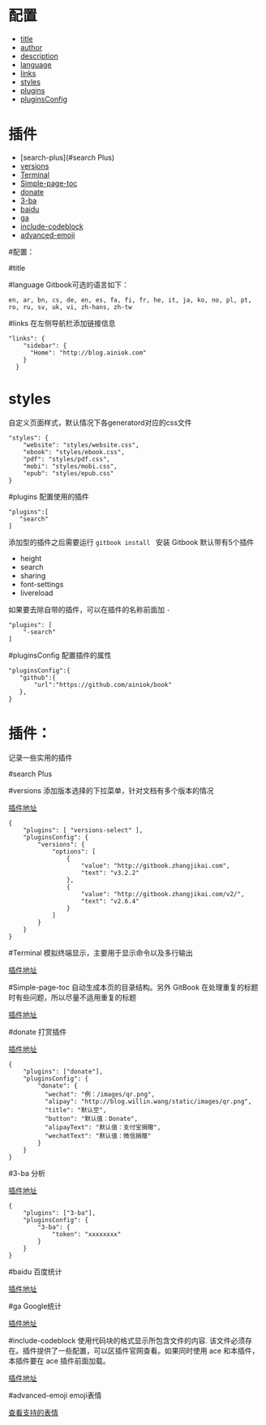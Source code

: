 # 配置
* [title](#title)
* [author](#author)
* [description](#description)
* [language](#language)
* [links](#links)
* [styles](#styles)
* [plugins](#plugins)
* [pluginsConfig](#pluginsConfig)

# 插件
* [search-plus](#search Plus)
* [versions](#versions)
* [Terminal](#Terminal)
* [Simple-page-toc](#Simple-page-toc)
* [donate](#donate)
* [3-ba](#3-ba)
* [baidu](#baidu)
* [ga](#ga)
* [include-codeblock](#include-codeblock)
* [advanced-emoji](#advanced-emoji)


#配置：

#title

#language
Gitbook可选的语言如下：

`en, ar, bn, cs, de, en, es, fa, fi, fr, he, it, ja, ko, no, pl, pt, ro, ru, sv, uk, vi, zh-hans, zh-tw`

#links
在左侧导航栏添加链接信息

```
"links": {
    "sidebar": {
      "Home": "http://blog.ainiok.com"
    }
  }
```

# styles
自定义页面样式，默认情况下各generatord对应的css文件

```
"styles": {
    "website": "styles/website.css",
    "ebook": "styles/ebook.css",
    "pdf": "styles/pdf.css",
    "mobi": "styles/mobi.css",
    "epub": "styles/epub.css"
}
```

#plugins
配置使用的插件

```
"plugins":[
   "search"
]
```

添加型的插件之后需要运行 `gitbook install ` 安装
Gitbook 默认带有5个插件
- height
- search
- sharing
- font-settings
- livereload

如果要去除自带的插件，可以在插件的名称前面加 ` - `

```
"plugins": [
    "-search"
]
```
#pluginsConfig
配置插件的属性

```
"pluginsConfig":{
   "github":{
       "url":"https://github.com/ainiok/book"
   },
}
```

# 插件：
记录一些实用的插件

#search Plus

#versions
添加版本选择的下拉菜单，针对文档有多个版本的情况

[插件地址](https://plugins.gitbook.com/plugin/versions-select)

```
{
    "plugins": [ "versions-select" ],
    "pluginsConfig": {
        "versions": {
            "options": [
                {
                    "value": "http://gitbook.zhangjikai.com",
                    "text": "v3.2.2"
                },
                {
                    "value": "http://gitbook.zhangjikai.com/v2/",
                    "text": "v2.6.4"
                }
            ]
        }
    }
}
```

#Terminal
模拟终端显示，主要用于显示命令以及多行输出

[插件地址](https://plugins.gitbook.com/plugin/terminal)

#Simple-page-toc
自动生成本页的目录结构。另外 GitBook 在处理重复的标题时有些问题，所以尽量不适用重复的标题

[插件地址](https://plugins.gitbook.com/plugin/simple-page-toc)

#donate
打赏插件

[插件地址](https://plugins.gitbook.com/plugin/donate)

```
{
    "plugins": ["donate"],
    "pluginsConfig": {
        "donate": {
          "wechat": "例：/images/qr.png",
          "alipay": "http://blog.willin.wang/static/images/qr.png",
          "title": "默认空",
          "button": "默认值：Donate",
          "alipayText": "默认值：支付宝捐赠",
          "wechatText": "默认值：微信捐赠"
        }
    }
}
```

#3-ba
分析

[插件地址](https://plugins.gitbook.com/plugin/3-ba)

```
{
    "plugins": ["3-ba"],
    "pluginsConfig": {
        "3-ba": {
            "token": "xxxxxxxx"
        }
    }
}
```
#baidu
百度统计

[插件地址](https://plugins.gitbook.com/plugin/baidu)

#ga
Google统计

[插件地址](https://plugins.gitbook.com/plugin/ga)

#include-codeblock
使用代码块的格式显示所包含文件的内容. 该文件必须存在。插件提供了一些配置，可以区插件官网查看。如果同时使用 ace 和本插件，本插件要在 ace 插件前面加载。

[插件地址](https://plugins.gitbook.com/plugin/include-codeblock)


#advanced-emoji
emoji表情

[查看支持的表情](https://www.webpagefx.com/tools/emoji-cheat-sheet/)


[](http://gitbook.zhangjikai.com/plugins.html)